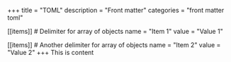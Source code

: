 +++
title = "TOML"
description = "Front matter"
categories = "front matter toml"

[[items]]  # Delimiter for array of objects
name = "Item 1"
value = "Value 1"

[[items]]  # Another delimiter for array of objects
name = "Item 2"
value = "Value 2"
+++
This is content
